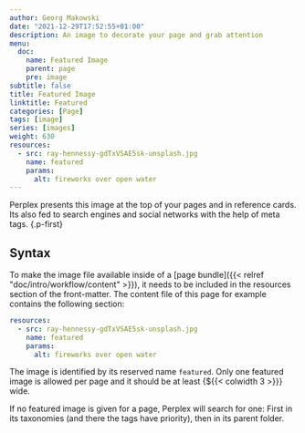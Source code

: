 ```yaml
---
author: Georg Makowski
date: "2021-12-29T17:52:55+01:00"
description: An image to decorate your page and grab attention
menu:
  doc:
    name: Featured Image
    parent: page
    pre: image
subtitle: false
title: Featured Image
linktitle: Featured
categories: [Page]
tags: [image]
series: [images]
weight: 630
resources:
  - src: ray-hennessy-gdTxVSAE5sk-unsplash.jpg
    name: featured
    params:
      alt: fireworks over open water
---
```


Perplex presents this image at the top of your pages and in reference cards. Its also fed to search engines and social networks with the help of meta tags.
{.p-first} <!--more-->

## Syntax

To make the image file available inside of a [page bundle]({{< relref "doc/intro/workflow/content" >}}), it needs to be included in the resources section of the front-matter. The content file of this page for example contains the following section:

```yaml
resources:
  - src: ray-hennessy-gdTxVSAE5sk-unsplash.jpg
    name: featured
    params:
      alt: fireworks over open water
```

The image is identified by its reserved name `featured`. Only one featured image is allowed per page and it should be at least {${{< colwidth 3 >}}} wide.

If no featured image is given for a page, Perplex will search for one: First in its taxonomies (and there the tags have priority), then in its parent folder.
